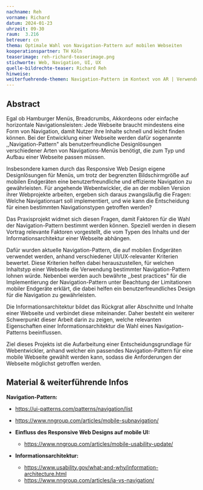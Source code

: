```yaml
---
nachname: Reh
vorname: Richard
datum: 2024-01-23
uhrzeit: 09-30
raum:  3.216
betreuer: cn
thema: Optimale Wahl von Navigation-Pattern auf mobilen Webseiten
kooperationspartner: TH Köln
teaserimage: reh-richard-teaserimage.png
stichworte: Web, Navigation, UI, UX
quelle-bildrechte-teaser: Richard Reh
hinweise:
weiterfuehrende-themen: Navigation-Pattern im Kontext von AR | Verwendung von KI zum analysieren und anzeigen von personalisierten Benutzerpräferenzen in einer Navigation | Eye-Tracking als alternative Bedienungsart für Navigation-Pattern als Beitrag zur Barrierefreiheit | Entwicklung einer beispielhaften Leitfaden-Webseite mit implementierten Navigation-Pattern und Erläuterung der besten Implementierungsansätze für Entwickler | Recherche weiterer Einflussfaktoren für die Wahl von Navigation-Pattern.
---
```


## Abstract

Egal ob Hamburger Menüs, Breadcrumbs, Akkordeons oder einfache horizontale Navigationsleisten: Jede Webseite braucht mindestens eine Form von Navigation, damit Nutzer ihre Inhalte schnell und leicht finden können. Bei der Entwicklung einer Webseite werden dafür sogenannte ,,Navigation-Pattern" als benutzerfreundliche Designlösungen verschiedener Arten von Navigations-Menüs benötigt, die zum Typ und Aufbau einer Webseite passen müssen.

Insbesondere kamen durch das Responsive Web Design eigene Designlösungen für Menüs, um trotz der begrenzten Bildschirmgröße auf mobilen Endgeräten eine benutzerfreundliche und effiziente Navigation zu gewährleisten. Für angehende Webentwickler, die an der mobilen Version ihrer Webprojekte arbeiten, ergeben sich daraus zwangsläufig die Fragen: Welche Navigationsart soll implementiert, und wie kann die Entscheidung für einen bestimmten Navigationstypen getroffen werden?

Das Praxisprojekt widmet sich diesen Fragen, damit Faktoren für die Wahl der Navigation-Pattern bestimmt werden können. Speziell werden in diesem Vortrag relevante Faktoren vorgestellt, die vom Typen des Inhalts und der Informationsarchitektur einer Webseite abhängen.

Dafür wurden aktuelle Navigation-Pattern, die auf mobilen Endgeräten verwendet werden, anhand verschiedener UI/UX-relevanter Kriterien bewertet. Diese Kriterien helfen dabei herauszustellen, für welchen Inhaltstyp einer Webseite die Verwendung bestimmter Navigation-Pattern lohnen würde. Nebenbei werden auch bewährte ,,best practices" für die Implementierung der Navigation-Pattern unter Beachtung der Limitationen mobiler Endgeräte erklärt, die dabei helfen ein benutzerfreundliches Design für die Navigation zu gewährleisten.

Die Informationsarchitektur bildet das Rückgrat aller Abschnitte und Inhalte einer Webseite und verbindet diese miteinander. Daher besteht ein weiterer Schwerpunkt dieser Arbeit darin zu zeigen, welche relevanten Eigenschaften einer Informationsarchitektur die Wahl eines Navigation-Patterns beeinflussen.

Ziel dieses Projekts ist die Aufarbeitung einer Entscheidungsgrundlage für Webentwickler, anhand welcher ein passendes Navigation-Pattern für eine mobile Webseite gewählt werden kann, sodass die Anforderungen der Webseite möglichst getroffen werden.

## Material & weiterführende Infos

**Navigation-Pattern:**
  - https://ui-patterns.com/patterns/navigation/list
  - https://www.nngroup.com/articles/mobile-subnavigation/

- **Einfluss des Responsive Web Designs auf mobile UI:**
  - https://www.nngroup.com/articles/mobile-usability-update/

- **Informationsarchitektur:**
  - https://www.usability.gov/what-and-why/information-architecture.html
  - https://www.nngroup.com/articles/ia-vs-navigation/
